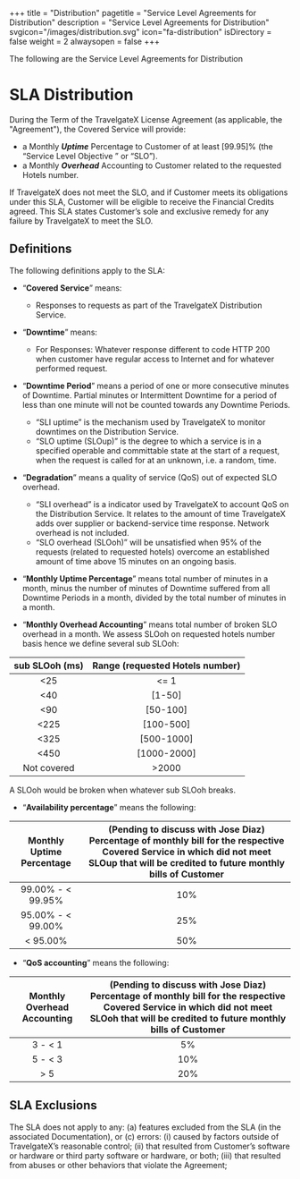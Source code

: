 +++
title = "Distribution"
pagetitle = "Service Level Agreements for Distribution"
description = "Service Level Agreements for Distribution"
svgicon="/images/distribution.svg"
icon="fa-distribution"
isDirectory = false
weight = 2
alwaysopen = false
+++

The following are the Service Level Agreements for Distribution

# SLA Distribution

During the Term of the TravelgateX License Agreement (as applicable, the "Agreement"), the Covered Service will provide:

* a Monthly ***Uptime*** Percentage to Customer of at least [99.95]% (the “Service Level Objective ” or “SLO”).
* a Monthly ***Overhead*** Accounting to Customer related to the requested Hotels number.

If TravelgateX does not meet the SLO, and if Customer meets its obligations under this SLA, Customer will be eligible to receive the Financial Credits agreed. This SLA states Customer’s sole and exclusive remedy for any failure by TravelgateX to meet the SLO.

## Definitions

The following definitions apply to the SLA:

* “**Covered Service**” means:

	* Responses to requests as part of the TravelgateX Distribution Service.

* “**Downtime**” means:

	* For Responses: Whatever response different to code HTTP 200 when customer have regular access to Internet and for whatever performed request.
	
* “**Downtime Period**” means a period of one or more consecutive minutes of Downtime. Partial minutes or Intermittent Downtime for a period of less than one minute will not be counted towards any Downtime Periods.

	* “SLI uptime” is the mechanism used by TravelgateX to monitor downtimes on the Distribution Service.
	* “SLO uptime (SLOup)” is the degree to which a service is in a specified operable and committable state at the start of a request, when the request is called for at an unknown, i.e. a random, time.

* “**Degradation**” means a quality of service (QoS) out of expected SLO overhead.

	* “SLI overhead” is a indicator used by TravelgateX to account QoS on the Distribution Service. It relates to the amount of time TravelgateX adds over supplier or backend-service time response. Network overhead is not included.
	* “SLO overhead (SLOoh)” will be unsatisfied when 95% of the requests (related to requested hotels) overcome an established amount of time above 15 minutes on an ongoing basis.
	

* “**Monthly Uptime Percentage**” means total number of minutes in a month, minus the number of minutes of Downtime suffered from all Downtime Periods in a month, divided by the total number of minutes in a month.

* “**Monthly Overhead Accounting**” means total number of broken SLO overhead in a month. We assess SLOoh on requested hotels number basis hence we define several sub SLOoh:

sub SLOoh (ms) | Range (requested Hotels number)
:---------------: | :-----------:
<25 | <= 1
<40 | [1-50]
<90 | [50-100]
<225 | [100-500]
<325 | [500-1000]
<450 | [1000-2000]
Not covered | >2000

A SLOoh would be broken when whatever sub SLOoh breaks.

* “**Availability percentage**” means the following:


Monthly Uptime Percentage | (Pending to discuss with Jose Diaz) Percentage of monthly bill for the respective Covered Service in which did not meet SLOup that will be credited to future monthly bills of Customer
:-------------------------: | :-------------------------:
99.00% - < 99.95% | 10%
95.00% - < 99.00% | 25%
< 95.00% | 50%



* “**QoS accounting**” means the following:

Monthly Overhead Accounting | (Pending to discuss with Jose Diaz) Percentage of monthly bill for the respective Covered Service in which did not meet SLOoh that will be credited to future monthly bills of Customer
:-------------------------: | :-------------------------:
3 - < 1 | 5%
5 - < 3 | 10%
> 5 | 20%

## SLA Exclusions

The SLA does not apply to any: (a) features excluded from the SLA (in the associated Documentation), or (c) errors: (i) caused by factors outside of TravelgateX’s reasonable control; (ii) that resulted from Customer’s software or hardware or third party software or hardware, or both; (iii) that resulted from abuses or other behaviors that violate the Agreement;


